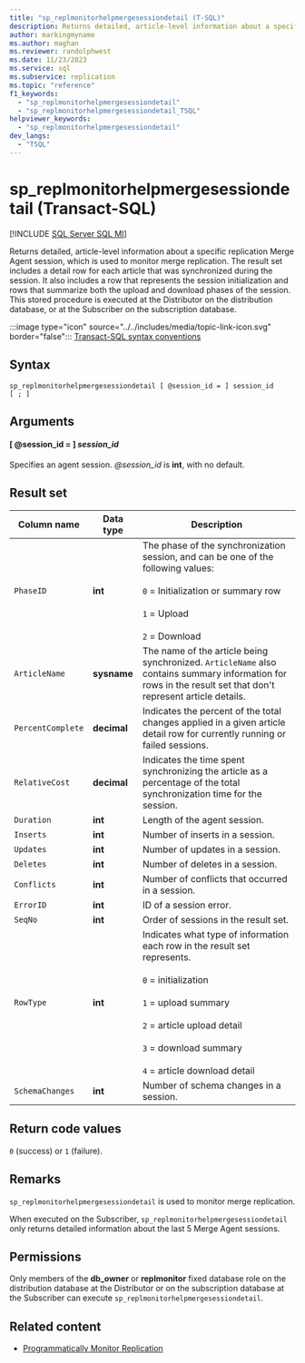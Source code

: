 ```yaml
---
title: "sp_replmonitorhelpmergesessiondetail (T-SQL)"
description: Returns detailed, article-level information about a specific replication Merge Agent session, which is used to monitor merge replication.
author: markingmyname
ms.author: maghan
ms.reviewer: randolphwest
ms.date: 11/23/2023
ms.service: sql
ms.subservice: replication
ms.topic: "reference"
f1_keywords:
  - "sp_replmonitorhelpmergesessiondetail"
  - "sp_replmonitorhelpmergesessiondetail_TSQL"
helpviewer_keywords:
  - "sp_replmonitorhelpmergesessiondetail"
dev_langs:
  - "TSQL"
---
```

# sp_replmonitorhelpmergesessiondetail (Transact-SQL)

[!INCLUDE [SQL Server SQL MI](../../includes/applies-to-version/sql-asdbmi.md)]

Returns detailed, article-level information about a specific replication Merge Agent session, which is used to monitor merge replication. The result set includes a detail row for each article that was synchronized during the session. It also includes a row that represents the session initialization and rows that summarize both the upload and download phases of the session. This stored procedure is executed at the Distributor on the distribution database, or at the Subscriber on the subscription database.

:::image type="icon" source="../../includes/media/topic-link-icon.svg" border="false"::: [Transact-SQL syntax conventions](../../t-sql/language-elements/transact-sql-syntax-conventions-transact-sql.md)

## Syntax

```syntaxsql
sp_replmonitorhelpmergesessiondetail [ @session_id = ] session_id
[ ; ]
```

## Arguments

#### [ @session_id = ] *session_id*

Specifies an agent session. *@session_id* is **int**, with no default.

## Result set

| Column name | Data type | Description |
| --- | --- | --- |
| `PhaseID` | **int** | The phase of the synchronization session, and can be one of the following values:<br /><br />`0` = Initialization or summary row<br /><br />`1` = Upload<br /><br />`2` = Download |
| `ArticleName` | **sysname** | The name of the article being synchronized. `ArticleName` also contains summary information for rows in the result set that don't represent article details. |
| `PercentComplete` | **decimal** | Indicates the percent of the total changes applied in a given article detail row for currently running or failed sessions. |
| `RelativeCost` | **decimal** | Indicates the time spent synchronizing the article as a percentage of the total synchronization time for the session. |
| `Duration` | **int** | Length of the agent session. |
| `Inserts` | **int** | Number of inserts in a session. |
| `Updates` | **int** | Number of updates in a session. |
| `Deletes` | **int** | Number of deletes in a session. |
| `Conflicts` | **int** | Number of conflicts that occurred in a session. |
| `ErrorID` | **int** | ID of a session error. |
| `SeqNo` | **int** | Order of sessions in the result set. |
| `RowType` | **int** | Indicates what type of information each row in the result set represents.<br /><br />`0` = initialization<br /><br />`1` = upload summary<br /><br />`2` = article upload detail<br /><br />`3` = download summary<br /><br />`4` = article download detail |
| `SchemaChanges` | **int** | Number of schema changes in a session. |

## Return code values

`0` (success) or `1` (failure).

## Remarks

`sp_replmonitorhelpmergesessiondetail` is used to monitor merge replication.

When executed on the Subscriber, `sp_replmonitorhelpmergesessiondetail` only returns detailed information about the last 5 Merge Agent sessions.

## Permissions

Only members of the **db_owner** or **replmonitor** fixed database role on the distribution database at the Distributor or on the subscription database at the Subscriber can execute `sp_replmonitorhelpmergesessiondetail`.

## Related content

- [Programmatically Monitor Replication](../replication/monitor/programmatically-monitor-replication.md)
